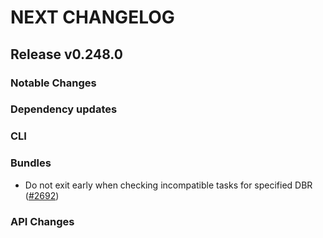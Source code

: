 # NEXT CHANGELOG

## Release v0.248.0

### Notable Changes

### Dependency updates

### CLI

### Bundles
* Do not exit early when checking incompatible tasks for specified DBR ([#2692](https://github.com/databricks/cli/pull/2692))

### API Changes
